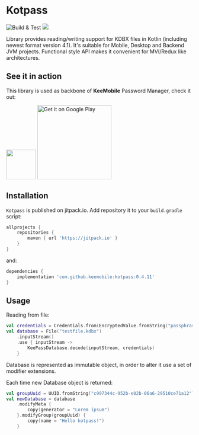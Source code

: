 # Kotpass 
![Build & Test](https://github.com/keemobile/kotpass/actions/workflows/gradle.yml/badge.svg) [![](https://jitpack.io/v/keemobile/kotpass.svg)](https://jitpack.io/#keemobile/kotpass)

Library provides reading/writing support for KDBX files in Kotlin (including newest format version 4.1). It's suitable for Mobile, Desktop and Backend JVM projects. Functional style API makes it convenient for MVI/Redux like architectures.

## See it in action

This library is used as backbone of **KeeMobile** Password Manager, check it out:

[<img src='https://play-lh.googleusercontent.com/VSMqudfH58XxCtn3Il9sUq6JtEHlShVdmxWSpLlLk2JrOG-sE2nbBTLQOkMMbUlSjw=s360-rw' height='80'/>](https://play.google.com/store/apps/details?id=app.keemobile)
[<img alt='Get it on Google Play' src='https://play.google.com/intl/en_us/badges/static/images/badges/en_badge_web_generic.png' width='200'/>](https://play.google.com/store/apps/details?id=app.keemobile)

## Installation

`Kotpass` is published on jitpack.io. Add repository it to your ```build.gradle``` script:
```gradle
allprojects {
    repositories {
        maven { url 'https://jitpack.io' }
    }
}
```
and:

```gradle
dependencies {
    implementation 'com.github.keemobile:kotpass:0.4.11'
}
```

## Usage

Reading from file:

``` kotlin
val credentials = Credentials.from(EncryptedValue.fromString("passphrase"))
val database = File("testfile.kdbx")
    .inputStream()
    .use { inputStream ->
        KeePassDatabase.decode(inputStream, credentials)
    }    
```
Database is represented as immutable object, in order to alter it use a set of modifier extensions. 

Each time new Database object is returned:

``` kotlin
val groupUuid = UUID.fromString("c997344c-952b-e02b-06a6-29510ce71a12")
val newDatabase = database
    .modifyMeta {
        copy(generator = "Lorem ipsum")
    }.modifyGroup(groupUuid) {
        copy(name = "Hello kotpass!")
    }
```
